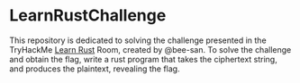 # LearnRustChallenge
This repository is dedicated to solving the challenge presented in the TryHackMe [Learn Rust](https://tryhackme.com/r/room/rust) Room, created by @bee-san. To solve the challenge and obtain the flag, write a rust program that takes the ciphertext string, and produces the plaintext, revealing the flag.
